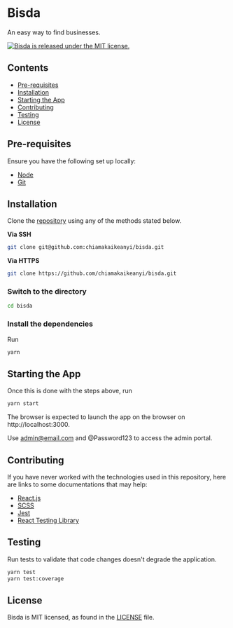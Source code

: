 # Bisda

An easy way to find businesses.

<a href="https://github.com/chiamakaikeanyi/bisda/blob/main/LICENSE">
  <img src="https://img.shields.io/badge/license-MIT-blue.svg" alt="Bisda is released under the MIT license." />
</a>

## Contents

- [Pre-requisites](#pre-requisites)
- [Installation](#installation)
- [Starting the App](#starting-the-app)
- [Contributing](#contributing)
- [Testing](#testing)
- [License](#license)

## Pre-requisites

Ensure you have the following set up locally:

- [Node](https://nodejs.org)
- [Git](https://www.atlassian.com/git/tutorials/install-git)

## Installation

Clone the [repository](https://github.com/chiamakaikeanyi/bisda) using any of the methods stated below.

**Via SSH**

```sh
git clone git@github.com:chiamakaikeanyi/bisda.git
```

**Via HTTPS**

```sh
git clone https://github.com/chiamakaikeanyi/bisda.git
```

### Switch to the directory

```sh
cd bisda
```

### Install the dependencies

Run

```sh
yarn
```

## Starting the App

Once this is done with the steps above, run

```sh
yarn start
```

The browser is expected to launch the app on the browser on http://localhost:3000.

Use admin@email.com and @Password123 to access the admin portal.

## Contributing

If you have never worked with the technologies used in this repository, here are links to some documentations that may help:

- [React.js](http://reactjs.org)
- [SCSS](https://sass-lang.com)
- [Jest](https://jestjs.io)
- [React Testing Library](https://testing-library.com/docs/react-testing-library/intro)

## Testing

Run tests to validate that code changes doesn't degrade the application.

```sh
yarn test
yarn test:coverage
```

## License

Bisda is MIT licensed, as found in the [LICENSE](https://github.com/chiamakaikeanyi/bisda/blob/main/LICENSE) file.
